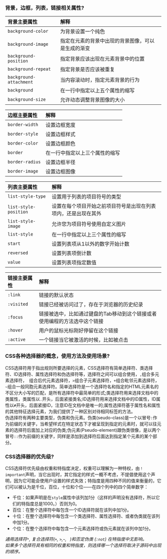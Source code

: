 ### 背景，边框，列表，链接相关属性?
|    背景主要属性          |         解释                              |
| :---                   | :---                                     |
|`background-color`      |为背景设置一个纯色                           |
|`background-image`      |指定在元素的背景中出现的背景图像，可以是生成的渐变 |
|`background-position`   |指定背景应该出现在元素背景中的位置              |
|`background-repeat`     |指定背景是否应该被重复                        |
|`background-attachment` |当内容滚动时，指定元素背景的行为                |
|`background`            |在一行中指定以上五个属性的缩写                 |
|`background-size`       |允许动态调整背景图像的大小                     |  

|    边框主要属性          |         解释                              |
| :---                   | :---                                      |
|`border-width`          |  设置边框宽度                               |
|`border-style`          |  设置边框样式                               |
|`border-color`          |  设置边框颜色                               |
|`border`                |  在一行中指定以上三个属性的缩写                |
|`border-radius`         |  设置边框半径                               |
|`border-image`          |  设置边框图像                               |  

|    列表主要属性          |         解释                                          |
| :---                   | :---                                                 |
|`list-style-type`       | 设置用于列表的项目符号的类型                              |
|`list-style-position`   | 设置在每个项目开始之前项目符号是出现在列表项内，还是出现在其外  |
|`list-style-image`      | 允许您为项目符号使用自定义图片                             |
|`list-style`            | 在一行中指定以上三个属性的缩写                             |
|`start`                 | 设置列表项从1以外的数字开始计数                           |
|`reversed`              | 设置列表项倒计数                                        |
|`value`                 | 设置列表项指定数值                                      |  

|    链接主要属性     |         解释                                                 |
| :---              | :---                                                         |
|`:link`            |链接的默认状态                                                  |
|`:visited`         |链接已经被访问过了，存在于浏览器的历史纪录                           |
|`:focus`           |链接被选中，比如通过键盘的Tab移动到这个链接或者使用编程的方法选中这个链接 |
|`:hover`           |用户的鼠标光标刚好停留在这个链接                                   |
|`:active`          |一个链接当它被激活的时候，比如被点击                                |  

### CSS各种选择器的概念，使用方法及使用场景?
CSS选择符用于指出规则所要选择的元素，CSS选择符有简单选择符、类选择符、ID选择符、属性选择符和伪选择符等，选择符之间可以组合使用，`,`组合多元素选择符，` `组合后代元素选择符，`>`组合子元素选择符，`+`组合毗邻元素选择符，`~`组合一般同胞元素选择符。简单选择符是一个选择符名和指定的HTML元素名的不区分大小写的匹配，是所有选择符中最简单的形式;类选择符用来选择文档中的类属性，类属性以`.`开头，后面紧接类名;ID选择符用来选择文档中的ID属性，ID属性以`#`开头，后面紧接ID，注意ID在文档中是唯一的;属性选择符基于属性名和属性的其他特征选择元素，为我们提供了一种区别对待相同标签的方法。  
伪选择符有两种主要类型，伪类和伪元素。伪类(seudo-class)是一个以冒号`:`作为前缀的关键字，当希望样式在特定状态下才被呈现到指定的元素时，就可以往元素的选择符后面加上对应的伪类;伪元素(Pseudo-element)跟伪类很像，是以两个冒号`::`作为前缀的关键字，同样是添加到选择符后面达到指定某个元素的某个部分。  

### CSS选择器的优先级?
CSS选择符优先级由权重和特指度决定，权重可以理解为一种特权，由`！important`声明，当它出现时，其它指定的样式一概不考虑，不提倡使用这个声明，因为它可能会使用户设置的样式失效；特指度是用四种不同的值来衡量的，它们可以被认为是千位，百位，十位和个位——在四个列中的四个简单数字：  
- 千位：如果声明是在`style`属性中该列加1分（这样的声明没有选择符，所以它们的特指度总是1000。）否则为0。
- 百位：在整个选择符中每包含一个ID选择符就在该列中加1分。
- 十位：在整个选择符中每包含一个类选择符、属性选择符、或者伪类就在该列中加1分。
- 个位：在整个选择符中每包含一个元素选择符或伪元素就在该列中加1分。  

*通用选择符`*`, 复合选择符(`+`, `>`,`~`, ` `)和否定伪类 (`:not`) 在特指度中无影响。*  
*如果多个选择符具有相同的权重和特指度，则选择哪一个选择符取决于源码中出现的顺序。*  

